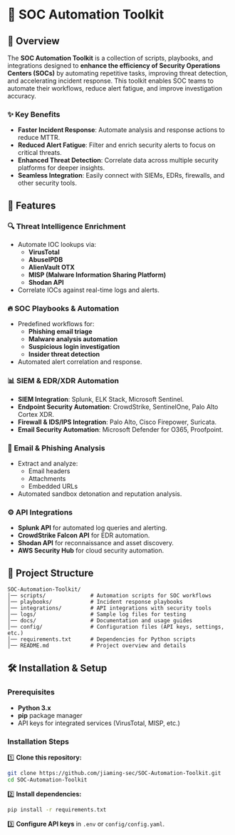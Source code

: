 # 📌 SOC Automation Toolkit

## 🚀 Overview
The **SOC Automation Toolkit** is a collection of scripts, playbooks, and integrations designed to **enhance the efficiency of Security Operations Centers (SOCs)** by automating repetitive tasks, improving threat detection, and accelerating incident response. This toolkit enables SOC teams to automate their workflows, reduce alert fatigue, and improve investigation accuracy.

### ✨ Key Benefits
- **Faster Incident Response**: Automate analysis and response actions to reduce MTTR.
- **Reduced Alert Fatigue**: Filter and enrich security alerts to focus on critical threats.
- **Enhanced Threat Detection**: Correlate data across multiple security platforms for deeper insights.
- **Seamless Integration**: Easily connect with SIEMs, EDRs, firewalls, and other security tools.

## 🎯 Features
### 🔍 Threat Intelligence Enrichment
- Automate IOC lookups via:
  - **VirusTotal**
  - **AbuseIPDB**
  - **AlienVault OTX**
  - **MISP (Malware Information Sharing Platform)**
  - **Shodan API**
- Correlate IOCs against real-time logs and alerts.

### 🔥 SOC Playbooks & Automation
- Predefined workflows for:
  - **Phishing email triage**
  - **Malware analysis automation**
  - **Suspicious login investigation**
  - **Insider threat detection**
- Automated alert correlation and response.

### 📊 SIEM & EDR/XDR Automation
- **SIEM Integration**: Splunk, ELK Stack, Microsoft Sentinel.
- **Endpoint Security Automation**: CrowdStrike, SentinelOne, Palo Alto Cortex XDR.
- **Firewall & IDS/IPS Integration**: Palo Alto, Cisco Firepower, Suricata.
- **Email Security Automation**: Microsoft Defender for O365, Proofpoint.

### 📩 Email & Phishing Analysis
- Extract and analyze:
  - Email headers
  - Attachments
  - Embedded URLs
- Automated sandbox detonation and reputation analysis.

### ⚙️ API Integrations
- **Splunk API** for automated log queries and alerting.
- **CrowdStrike Falcon API** for EDR automation.
- **Shodan API** for reconnaissance and asset discovery.
- **AWS Security Hub** for cloud security automation.

## 📁 Project Structure
```plaintext
SOC-Automation-Toolkit/
│── scripts/              # Automation scripts for SOC workflows
│── playbooks/            # Incident response playbooks
│── integrations/         # API integrations with security tools
│── logs/                 # Sample log files for testing
│── docs/                 # Documentation and usage guides
│── config/               # Configuration files (API keys, settings, etc.)
│── requirements.txt      # Dependencies for Python scripts
│── README.md             # Project overview and details
```
## 🛠️ Installation & Setup
### Prerequisites
- **Python 3.x**
- **pip** package manager
- API keys for integrated services (VirusTotal, MISP, etc.)

### Installation Steps
1️⃣ **Clone this repository:**  
```bash
git clone https://github.com/jiaming-sec/SOC-Automation-Toolkit.git
cd SOC-Automation-Toolkit
```
2️⃣ **Install dependencies:**  
```bash
pip install -r requirements.txt
```
3️⃣ **Configure API keys** in `.env` or `config/config.yaml`.
